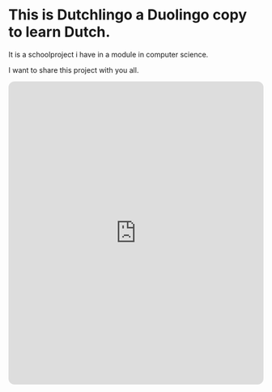 <h1>This is Dutchlingo a Duolingo copy to learn Dutch.</h1>

It is a schoolproject i have in a module in computer science.

I want to share this project with you all.

<iframe style="border-radius:12px" src="https://open.spotify.com/embed/playlist/2fxRyMMODvF4DDk9zSBdNz?utm_source=generator&theme=0" width="100%" height="600" frameBorder="0" allowfullscreen="" allow="autoplay; clipboard-write; encrypted-media; fullscreen; picture-in-picture" loading="lazy"></iframe>
